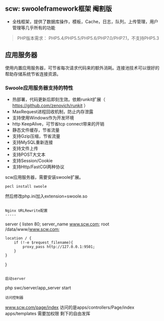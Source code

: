 scw: swooleframework框架 阉割版
----
* 全栈框架，提供了数据库操作，模板，Cache，日志，队列，上传管理，用户管理等几乎所有的功能
 
> PHP版本需求： PHP5.4/PHP5.5/PHP5.6/PHP7.0/PHP7.1，不支持PHP5.3

应用服务器
-----
使用内置应用服务器，可节省每次请求代码来的额外消耗。连接池技术可以很好的帮助存储系统节省连接资源。

### Swoole应用服务器支持的特性
* 热部署，代码更新后即刻生效。依赖runkit扩展（ <https://github.com/zenovich/runkit> ）
* MaxRequest进程回收机制，防止内存泄露
* 支持使用Windows作为开发环境
* http KeepAlive，可节省tcp connect带来的开销
* 静态文件缓存，节省流量
* 支持Gzip压缩，节省流量
* 支持MySQL重新连接
* 支持文件上传
* 支持POST大文本
* 支持Session/Cookie
* 支持Http/FastCGI两种协议

scw应用服务器，需要安装swoole扩展。
```
pecl install swoole
```
然后修改php.ini加入extension=swoole.so
```

Nginx URLRewrite配置
-----
```
server {
    listen  80;
    server_name  www.scw.com;
    root  /data/www/www.scw.com;

    location / {
        if (!-e $request_filename){
            proxy_pass http://127.0.0.1:9501;
        }
    }
}
```

启动server
```
php swc/server/app_server start
```
访问控制器
```
www.scw.com/page/index
访问的是apps/controllers/Page/index
apps/templates 需要加权限
剩下的自由发挥
```


